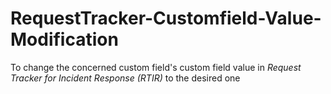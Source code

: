 # RequestTracker-Customfield-Value-Modification
To change the concerned custom field's custom field value in *Request Tracker for Incident Response (RTIR)* to the desired one
